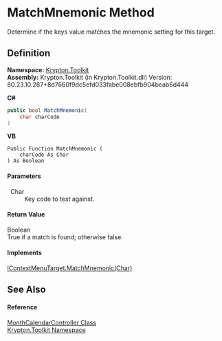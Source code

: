 # MatchMnemonic Method


Determine if the keys value matches the mnemonic setting for this target.



## Definition
**Namespace:** <a href="79d2eac2-21f4-54ff-7552-b20c33c30600.md">Krypton.Toolkit</a>  
**Assembly:** Krypton.Toolkit (in Krypton.Toolkit.dll) Version: 80.23.10.287+8d7660f9dc5efd033fabe008ebfb904beab6d444

**C#**
``` C#
public bool MatchMnemonic(
	char charCode
)
```
**VB**
``` VB
Public Function MatchMnemonic ( 
	charCode As Char
) As Boolean
```



#### Parameters
<dl><dt>  Char</dt><dd>Key code to test against.</dd></dl>

#### Return Value
Boolean  
True if a match is found; otherwise false.

#### Implements
<a href="12498569-039c-3fa0-2669-e60412f4220b.md">IContextMenuTarget.MatchMnemonic(Char)</a>  


## See Also


#### Reference
<a href="a7f8d630-8e5a-d3bf-b4de-4c89f8b5058b.md">MonthCalendarController Class</a>  
<a href="79d2eac2-21f4-54ff-7552-b20c33c30600.md">Krypton.Toolkit Namespace</a>  

